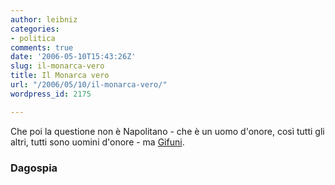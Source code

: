 ```yaml
---
author: leibniz
categories:
- politica
comments: true
date: '2006-05-10T15:43:26Z'
slug: il-monarca-vero
title: Il Monarca vero
url: "/2006/05/10/il-monarca-vero/"
wordpress_id: 2175

---
```

Che poi la questione non è Napolitano - che è un uomo d'onore, così tutti gli altri, tutti sono uomini d'onore - ma [Gifuni](https://www.blognews.it/click/-3,165701/).


### Dagospia
